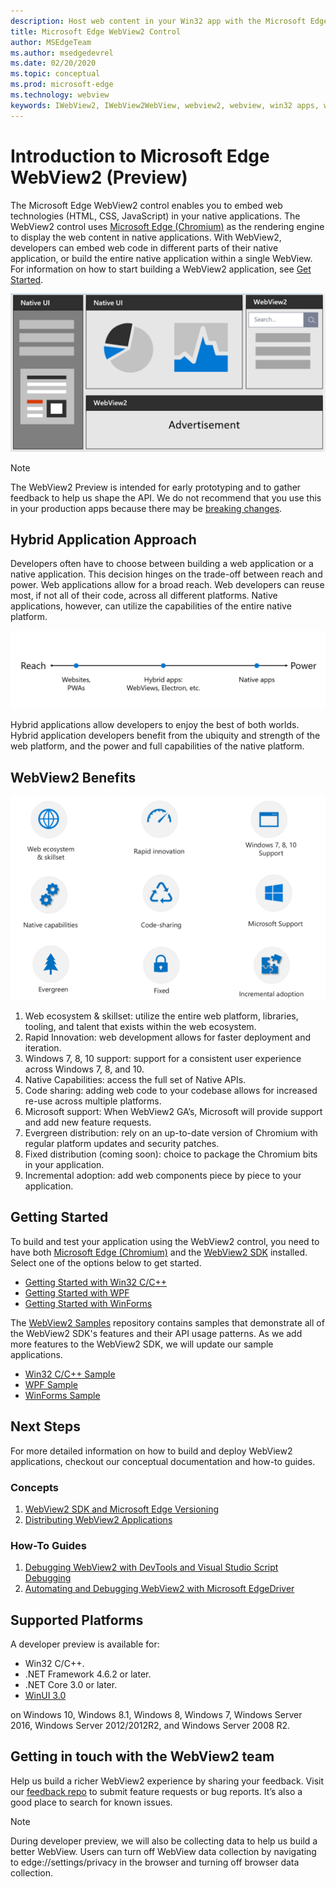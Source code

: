 ```yaml
---
description: Host web content in your Win32 app with the Microsoft Edge WebView 2 control
title: Microsoft Edge WebView2 Control
author: MSEdgeTeam
ms.author: msedgedevrel
ms.date: 02/20/2020
ms.topic: conceptual
ms.prod: microsoft-edge
ms.technology: webview
keywords: IWebView2, IWebView2WebView, webview2, webview, win32 apps, win32, edge, ICoreWebView2, CoreWebView2, ICoreWebView2Host, browser control, edge html, Windows Forms, WinForms, WPF, .NET
---
```


# Introduction to Microsoft Edge WebView2 (Preview)

The Microsoft Edge WebView2 control enables you to embed web technologies (HTML, CSS, JavaScript) in your native applications. The WebView2 control uses [Microsoft Edge (Chromium)](https://www.microsoftedgeinsider.com/) as the rendering engine to display the web content in native applications. With WebView2, developers can embed web code in different parts of their native application, or build the entire native application within a single WebView. For information on how to start building a WebView2 application, see [Get Started](index.md#getting-started).

![whatwebview](./media/WebView2/whatwebview.PNG)


> [!NOTE]
> The WebView2 Preview is intended for early prototyping and to gather feedback to help us shape the API. We do not recommend that you use this in your production apps because there may be [breaking changes](releasenotes.md).

## Hybrid Application Approach

Developers often have to choose between building a web application or a native application. This decision hinges on the trade-off between reach and power. Web applications allow for a broad reach. Web developers can reuse most, if not all of their code, across all different platforms. Native applications, however, can utilize the capabilities of the entire native platform.

![webnative](./media/WebView2/webnative.PNG)


Hybrid applications allow developers to enjoy the best of both worlds. Hybrid application developers benefit from the ubiquity and strength of the web platform, and the power and full capabilities of the native platform.

## WebView2 Benefits 
![webviewreasons](./media/WebView2/webviewreasons.PNG)

1. Web ecosystem & skillset: utilize the entire web platform, libraries, tooling, and talent that exists within the web ecosystem.
2. Rapid Innovation: web development allows for faster deployment and iteration.
3. Windows 7, 8, 10 support: support for a consistent user experience across Windows 7, 8, and 10.
4. Native Capabilities: access the full set of Native APIs.
5. Code sharing: adding web code to your codebase allows for increased re-use across multiple platforms.
6. Microsoft support: When WebView2 GA’s, Microsoft will provide support and add new feature requests.
7. Evergreen distribution: rely on an up-to-date version of Chromium with regular platform updates and security patches.
8. Fixed distribution (coming soon): choice to package the Chromium bits in your application.
9. Incremental adoption: add web components piece by piece to your application.

## Getting Started
To build and test your application using the WebView2 control, you need to have both [Microsoft Edge (Chromium)](https://www.microsoftedgeinsider.com/download/) and the [WebView2 SDK](https://aka.ms/webviewnuget) installed. Select one of the options below to get started.
- [Getting Started with Win32 C/C++](./gettingstarted/win32.md)
- [Getting Started with WPF](./gettingstarted/wpf.md)
- [Getting Started with WinForms](./gettingstarted/winforms.md)

The [WebView2 Samples](https://github.com/MicrosoftEdge/WebView2Samples) repository contains samples that demonstrate all of the WebView2 SDK's features and their API usage patterns. As we add more features to the WebView2 SDK, we will update our sample applications.
- [Win32 C/C++ Sample]()
- [WPF Sample]()
- [WinForms Sample]()

## Next Steps
For more detailed information on how to build and deploy WebView2 applications, checkout our conceptual documentation and how-to guides.

### Concepts
1. [WebView2 SDK and Microsoft Edge Versioning](./concepts/versioning.md)
2. [Distributing WebView2 Applications](./concepts/distribution.md)

### How-To Guides
1. [Debugging WebView2 with DevTools and Visual Studio Script Debugging](./how-to/debugging.md)
2. [Automating and Debugging WebView2 with Microsoft EdgeDriver](./how-to/webdriver.md)

## Supported Platforms
A developer preview is available for: 

* Win32 C/C++.
* .NET Framework 4.6.2 or later.
* .NET Core 3.0 or later.
* [WinUI 3.0](https://docs.microsoft.com/uwp/toolkits/winui3/) 

on Windows 10, Windows 8.1, Windows 8, Windows 7, Windows Server 2016, Windows Server 2012/2012R2, and Windows Server 2008 R2. 

## Getting in touch with the WebView2 team

Help us build a richer WebView2 experience by sharing your feedback. Visit our [feedback repo](https://aka.ms/webviewfeedback) to submit feature requests or bug reports. It’s also a good place to search for known issues.

> [!NOTE]
> During developer preview, we will also be collecting data to help us build a better WebView. Users can turn off WebView data collection by navigating to edge://settings/privacy in the browser and turning off browser data collection.
